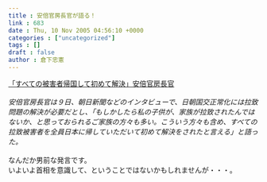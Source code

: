 ```yaml
---
title : 安倍官房長官が語る！
link : 683
date : Thu, 10 Nov 2005 04:56:10 +0000
categories : ["uncategorized"]
tags : []
draft : false
author : 倉下忠憲
---
```


<A HREF="http://www.asahi.com/politics/update/1109/016.html" TARGET="_blank">「すべての被害者帰国して初めて解決」安倍官房長官</A><BR><BR><I>安倍官房長官は９日、朝日新聞などのインタビューで、日朝国交正常化には拉致問題の解決が必要だとし、「もしかしたら私の子供が、家族が拉致されたんではないか、と思っておられるご家族の方々も多い。こういう方々も含め、すべての拉致被害者を全員日本に帰していただいて初めて解決をされたと言える」と語った。</I><BR><BR>なんだか男前な発言です。<BR>いよいよ首相を意識して、ということではないかもしれませんが・・・。<BR><br><br>
